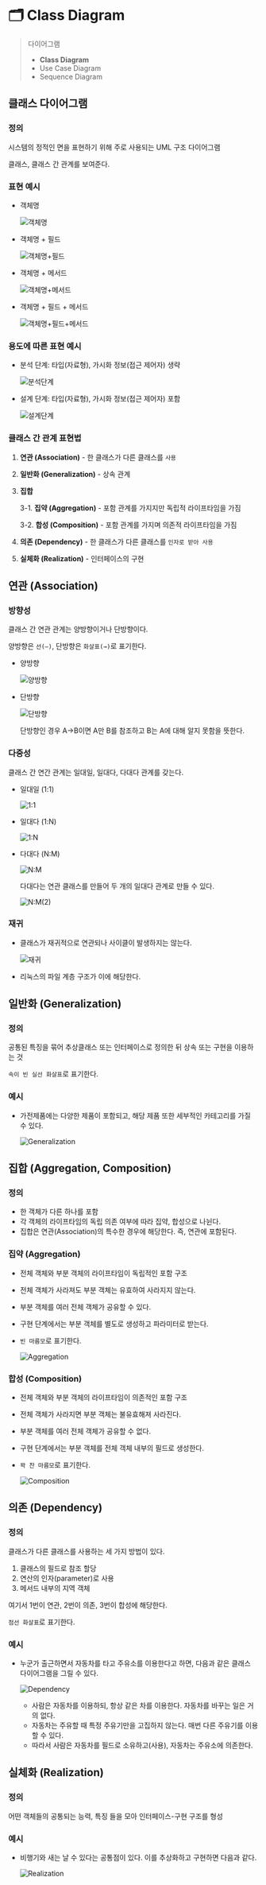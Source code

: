 # 🗂 Class Diagram

> 다이어그램
> 
> - **Class Diagram**
> - Use Case Diagram
> - Sequence Diagram

## 클래스 다이어그램

### 정의

시스템의 정적인 면을 표현하기 위해 주로 사용되는 UML 구조 다이어그램

클래스, 클래스 간 관계를 보여준다.

### 표현 예시

- 객체명
    
    ![객체명](./imgs/class-diagram%20(0).png)
    
- 객체명 + 필드
    
    ![객체명+필드](./imgs/class-diagram%20(1).png)
    
- 객체명 + 메서드
    
    ![객체명+메서드](./imgs/class-diagram%20(2).png)
    
- 객체명 + 필드 + 메서드
    
    ![객체명+필드+메서드](./imgs/class-diagram%20(3).png)
    

### 용도에 따른 표현 예시

- 분석 단계: 타입(자료형), 가시화 정보(접근 제어자) 생략
    
    ![분석단계](./imgs/class-diagram%20(4).png)
    
- 설계 단계: 타입(자료형), 가시화 정보(접근 제어자) 포함
    
    ![설계단계](./imgs/class-diagram%20(5).png)
    

### 클래스 간 관계 표현법

1. **연관 (Association)** - 한 클래스가 다른 클래스를 `사용`
2. **일반화 (Generalization)** - 상속 관계
3. **집합**
    
    3-1. **집약 (Aggregation)** - 포함 관계를 가지지만 독립적 라이프타임을 가짐
    
    3-2. **합성 (Composition)** - 포함 관계를 가지며 의존적 라이프타임을 가짐
    
4. **의존 (Dependency)** - 한 클래스가 다른 클래스를 `인자로 받아 사용`
5. **실체화 (Realization)** - 인터페이스의 구현

## 연관 (Association)

### 방향성

클래스 간 연관 관계는 양방향이거나 단방향이다.

양방향은 `선(—)`, 단방향은 `화살표(→)`로 표기한다.

- 양방향
    
    ![양방향](./imgs/class-diagram%20(6).png)
    
- 단방향
    
    ![단방향](./imgs/class-diagram%20(7).png)
    
    단방향인 경우 A→B이면 A만 B를 참조하고 B는 A에 대해 알지 못함을 뜻한다.
    

### 다중성

클래스 간 연간 관계는 일대일, 일대다, 다대다 관계를 갖는다.

- 일대일 (1:1)
    
    ![1:1](./imgs/class-diagram%20(8).png)
    
- 일대다 (1:N)
    
    ![1:N](./imgs/class-diagram%20(9).png)
    
- 다대다 (N:M)
    
    ![N:M](./imgs/class-diagram%20(10).png)
    
    다대다는 연관 클래스를 만들어 두 개의 일대다 관계로 만들 수 있다.
    
    ![N:M(2)](./imgs/class-diagram%20(11).png)
    

### 재귀

- 클래스가 재귀적으로 연관되나 사이클이 발생하지는 않는다.
    
    ![재귀](./imgs/class-diagram%20(12).png)
    
- 리눅스의 파일 계층 구조가 이에 해당한다.

## 일반화 (Generalization)

### 정의

공통된 특징을 묶어 추상클래스 또는 인터페이스로 정의한 뒤 상속 또는 구현을 이용하는 것

`속이 빈 실선 화살표`로 표기한다.

### 예시

- 가전제품에는 다양한 제품이 포함되고, 해당 제품 또한 세부적인 카테고리를 가질 수 있다.
    
    ![Generalization](./imgs/class-diagram%20(13).png)
    

## 집합 (Aggregation, Composition)

### 정의

- 한 객체가 다른 하나를 포함
- 각 객체의 라이프타임의 독립 의존 여부에 따라 집약, 합성으로 나뉜다.
- 집합은 연관(Association)의 특수한 경우에 해당한다. 즉, 연관에 포함된다.

### 집약 (Aggregation)

- 전체 객체와 부분 객체의 라이프타임이 독립적인 포함 구조
- 전체 객체가 사라져도 부분 객체는 유효하여 사라지지 않는다.
- 부분 객체를 여러 전체 객체가 공유할 수 있다.
- 구현 단계에서는 부분 객체를 별도로 생성하고 파라미터로 받는다.
- `빈 마름모`로 표기한다.
    
    ![Aggregation](./imgs/class-diagram%20(14).png)
    

### 합성 (Composition)

- 전체 객체와 부분 객체의 라이프타임이 의존적인 포함 구조
- 전체 객체가 사라지면 부분 객체는 불유효해져 사라진다.
- 부분 객체를 여러 전체 객체가 공유할 수 없다.
- 구현 단계에서는 부분 객체를 전체 객체 내부의 필드로 생성한다.
- `꽉 찬 마름모`로 표기한다.
    
    ![Composition](./imgs/class-diagram%20(15).png)
    

## 의존 (Dependency)

### 정의

클래스가 다른 클래스를 사용하는 세 가지 방법이 있다.

1. 클래스의 필드로 참조 할당
2. 연산의 인자(parameter)로 사용
3. 메서드 내부의 지역 객체

여기서 1번이 연관, 2번이 의존, 3번이 합성에 해당한다.

`점선 화살표`로 표기한다.

### 예시

- 누군가 출근하면서 자동차를 타고 주유소를 이용한다고 하면, 다음과 같은 클래스 다이어그램을 그릴 수 있다.
    
    ![Dependency](./imgs/class-diagram%20(16).png)
    
    - 사람은 자동차를 이용하되, 항상 같은 차를 이용한다. 자동차를 바꾸는 일은 거의 없다.
    - 자동차는 주유할 때 특정 주유기만을 고집하지 않는다. 매번 다른 주유기를 이용할 수 있다.
    - 따라서 사람은 자동차를 필드로 소유하고(사용), 자동차는 주유소에 의존한다.

## 실체화 (Realization)

### 정의

어떤 객체들의 공통되는 능력, 특징 들을 모아 인터페이스-구현 구조를 형성

### 예시

- 비행기와 새는 날 수 있다는 공통점이 있다. 이를 추상화하고 구현하면 다음과 같다.
    
    ![Realization](./imgs/class-diagram%20(17).png)
